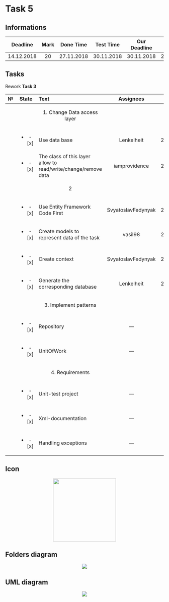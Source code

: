 # Task 5

## Informations

| Deadline |Mark|Done Time |Test Time |Our Deadline|  Paydate |
|:--------:|:--:|:--------:|:--------:|:----------:|:--------:|
|14.12.2018| 20 |27.11.2018|30.11.2018|30.11.2018 |29.11.2018 |


## Tasks

Rework **Task 3**

|№|          State         |                            Text                                           |   Assignees  |  Deadline  |
|-|:----------------------:|:--------------------------------------------------------------------------|:------------:|:----------:|
| |                        | <p align="center">      1. Change Data access layer</p>                   |              |            |
| |<ul><li>- [x] </li></ul>| Use data base                                                             | Lenkelheit   | 25.11.2018 |
| |<ul><li>- [x] </li></ul>| The class of this layer allow to read/write/change/remove data            |iamprovidence | 23.11.2018 |
| |                        | <p align="center">      2      </p>                                       |              |            |
| |<ul><li>- [x] </li></ul>| Use Entity Framework Code First                                         |SvyatoslavFedynyak|26.11.2018|
| |<ul><li>- [x] </li></ul>| Create models to represent data of the task                               |vasil98         |27.11.2018|
| |<ul><li>- [x] </li></ul>| Create context                                                          |SvyatoslavFedynyak|26.11.2018|
| |<ul><li>- [x] </li></ul>| Generate the corresponding database                                       |  Lenkelheit  | 25.11.2018 |
| |                        | <p align="center">      3.  Implement patterns  </p>                      |              |            |
| |<ul><li>- [x] </li></ul>| Repository                                                                |      —       |      —     |
| |<ul><li>- [x] </li></ul>| UnitOfWork                                                                |      —       |      —     |
| |                        | <p align="center"> 4. Requirements </p>                                   |              |            |
| |<ul><li>- [x] </li></ul>| Unit-test project                                                         |      —       |      —     |
| |<ul><li>- [x] </li></ul>| Xml-documentation                                                         |      —       |      —     |
| |<ul><li>- [x] </li></ul>| Handling exceptions                                                       |      —       |      —     |

## Icon

<p align="center">
  <img src="/Images/Task5/ico.png" width="200" height="200">
</p>

## Folders diagram

<p align="center">
  <img src="/Images/Task5/files.png">
</p>

## UML diagram

<p align="center">
  <img src="/Images/Task5/uml.png">
</p>
 
